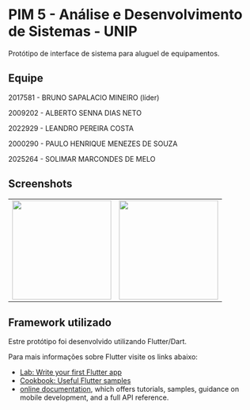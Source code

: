 # PIM 5 - Análise e Desenvolvimento de Sistemas - UNIP

Protótipo de interface de sistema para aluguel de equipamentos.

## Equipe
2017581 - BRUNO SAPALACIO MINEIRO (líder)

2009202 - ALBERTO SENNA DIAS NETO

2022929 - LEANDRO PEREIRA COSTA

2000290 - PAULO HENRIQUE MENEZES DE SOUZA

2025264 - SOLIMAR MARCONDES DE MELO

## Screenshots
<div style="text-align: center">
<table>
<tr>
<td style="text-align: center">
    <img src="https://github.com/albertosdneto/pim5/blob/main/assets/images/screenshot_01_login.jpg" width="200" />
</td>

<td style="text-align: center">
    <img src="https://github.com/albertosdneto/pim5/blob/main/assets/images/screenshot_02_login.jpg" width="200" />
</td>

</tr>
</table>
</div>

## Framework utilizado

Estre protótipo foi desenvolvido utilizando Flutter/Dart.

Para mais informações sobre Flutter visite os links abaixo:

- [Lab: Write your first Flutter app](https://flutter.dev/docs/get-started/codelab)
- [Cookbook: Useful Flutter samples](https://flutter.dev/docs/cookbook)
- [online documentation](https://flutter.dev/docs), which offers tutorials,
samples, guidance on mobile development, and a full API reference.
